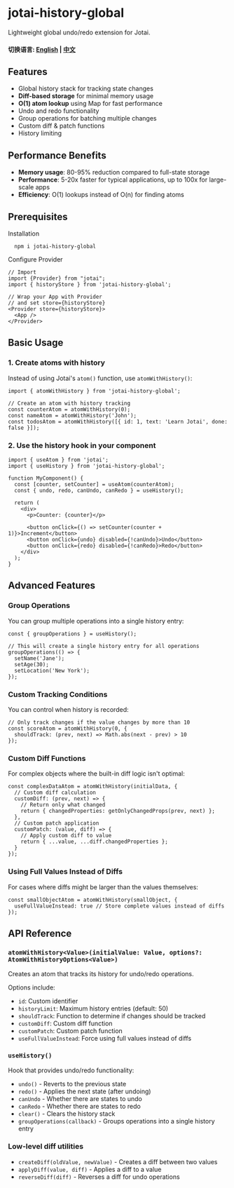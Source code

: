 # jotai-history-global
Lightweight global undo/redo extension for Jotai.

#### 切换语言: [English](README-EN.md) | [中文](README.md)

## Features

- Global history stack for tracking state changes
- **Diff-based storage** for minimal memory usage
- **O(1) atom lookup** using Map for fast performance
- Undo and redo functionality
- Group operations for batching multiple changes
- Custom diff & patch functions
- History limiting

## Performance Benefits

- **Memory usage**: 80-95% reduction compared to full-state storage
- **Performance**: 5-20x faster for typical applications, up to 100x for large-scale apps
- **Efficiency**: O(1) lookups instead of O(n) for finding atoms


## Prerequisites
Installation
```shell
  npm i jotai-history-global
```
Configure Provider
```tsx
// Import
import {Provider} from "jotai";
import { historyStore } from 'jotai-history-global';

// Wrap your App with Provider
// and set store={historyStore}
<Provider store={historyStore}>
  <App />
</Provider>
```

## Basic Usage

### 1. Create atoms with history

Instead of using Jotai's `atom()` function, use `atomWithHistory()`:

```tsx
import { atomWithHistory } from 'jotai-history-global';

// Create an atom with history tracking
const counterAtom = atomWithHistory(0);
const nameAtom = atomWithHistory('John');
const todosAtom = atomWithHistory([{ id: 1, text: 'Learn Jotai', done: false }]);
```

### 2. Use the history hook in your component

```tsx
import { useAtom } from 'jotai';
import { useHistory } from 'jotai-history-global';

function MyComponent() {
  const [counter, setCounter] = useAtom(counterAtom);
  const { undo, redo, canUndo, canRedo } = useHistory();

  return (
    <div>
      <p>Counter: {counter}</p>
      
      <button onClick={() => setCounter(counter + 1)}>Increment</button>
      <button onClick={undo} disabled={!canUndo}>Undo</button>
      <button onClick={redo} disabled={!canRedo}>Redo</button>
    </div>
  );
}
```

## Advanced Features

### Group Operations

You can group multiple operations into a single history entry:

```tsx
const { groupOperations } = useHistory();

// This will create a single history entry for all operations
groupOperations(() => {
  setName('Jane');
  setAge(30);
  setLocation('New York');
});
```

### Custom Tracking Conditions

You can control when history is recorded:

```tsx
// Only track changes if the value changes by more than 10
const scoreAtom = atomWithHistory(0, {
  shouldTrack: (prev, next) => Math.abs(next - prev) > 10
});
```

### Custom Diff Functions

For complex objects where the built-in diff logic isn't optimal:

```tsx
const complexDataAtom = atomWithHistory(initialData, {
  // Custom diff calculation
  customDiff: (prev, next) => {
    // Return only what changed
    return { changedProperties: getOnlyChangedProps(prev, next) };
  },
  // Custom patch application
  customPatch: (value, diff) => {
    // Apply custom diff to value
    return { ...value, ...diff.changedProperties };
  }
});
```

### Using Full Values Instead of Diffs

For cases where diffs might be larger than the values themselves:

```tsx
const smallObjectAtom = atomWithHistory(smallObject, {
  useFullValueInstead: true // Store complete values instead of diffs
});
```

## API Reference

### `atomWithHistory<Value>(initialValue: Value, options?: AtomWithHistoryOptions<Value>)`

Creates an atom that tracks its history for undo/redo operations.

Options include:
- `id`: Custom identifier
- `historyLimit`: Maximum history entries (default: 50)
- `shouldTrack`: Function to determine if changes should be tracked
- `customDiff`: Custom diff function
- `customPatch`: Custom patch function
- `useFullValueInstead`: Force using full values instead of diffs

### `useHistory()`

Hook that provides undo/redo functionality:

- `undo()` - Reverts to the previous state
- `redo()` - Applies the next state (after undoing)
- `canUndo` - Whether there are states to undo
- `canRedo` - Whether there are states to redo
- `clear()` - Clears the history stack
- `groupOperations(callback)` - Groups operations into a single history entry

### Low-level diff utilities

- `createDiff(oldValue, newValue)` - Creates a diff between two values
- `applyDiff(value, diff)` - Applies a diff to a value
- `reverseDiff(diff)` - Reverses a diff for undo operations 